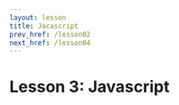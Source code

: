 ```yaml
---
layout: lesson
title: Jacascript
prev_href: /lesson02
next_href: /lesson04
---
```

Lesson 3: Javascript
====================
